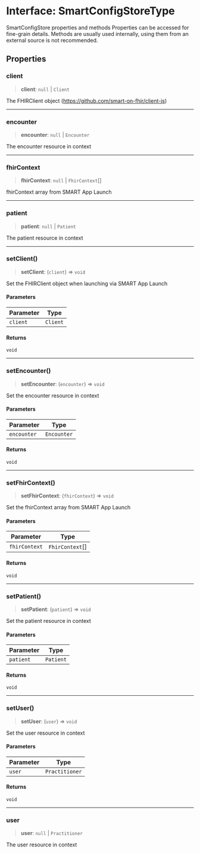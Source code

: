 # Interface: SmartConfigStoreType

SmartConfigStore properties and methods
Properties can be accessed for fine-grain details.
Methods are usually used internally, using them from an external source is not recommended.

## Properties

### client

> **client**: `null` \| `Client`

The FHIRClient object (https://github.com/smart-on-fhir/client-js)

***

### encounter

> **encounter**: `null` \| `Encounter`

The encounter resource in context

***

### fhirContext

> **fhirContext**: `null` \| `FhirContext`[]

fhirContext array from SMART App Launch

***

### patient

> **patient**: `null` \| `Patient`

The patient resource in context

***

### setClient()

> **setClient**: (`client`) => `void`

Set the FHIRClient object when launching via SMART App Launch

#### Parameters

| Parameter | Type |
| ------ | ------ |
| `client` | `Client` |

#### Returns

`void`

***

### setEncounter()

> **setEncounter**: (`encounter`) => `void`

Set the encounter resource in context

#### Parameters

| Parameter | Type |
| ------ | ------ |
| `encounter` | `Encounter` |

#### Returns

`void`

***

### setFhirContext()

> **setFhirContext**: (`fhirContext`) => `void`

Set the fhirContext array from SMART App Launch

#### Parameters

| Parameter | Type |
| ------ | ------ |
| `fhirContext` | `FhirContext`[] |

#### Returns

`void`

***

### setPatient()

> **setPatient**: (`patient`) => `void`

Set the patient resource in context

#### Parameters

| Parameter | Type |
| ------ | ------ |
| `patient` | `Patient` |

#### Returns

`void`

***

### setUser()

> **setUser**: (`user`) => `void`

Set the user resource in context

#### Parameters

| Parameter | Type |
| ------ | ------ |
| `user` | `Practitioner` |

#### Returns

`void`

***

### user

> **user**: `null` \| `Practitioner`

The user resource in context
